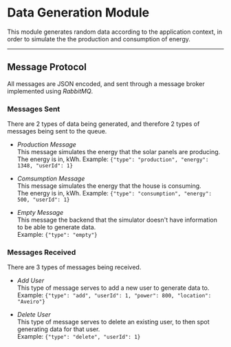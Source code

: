 # Data Generation Module
This module generates random data according to the application context, in order to simulate the the production and consumption of energy.

****
## Message Protocol
All messages are JSON encoded, and sent through a message broker implemented using *RabbitMQ*.

### Messages Sent
There are 2 types of data being generated, and therefore 2 types of messages being sent to the queue.

* *Production Message*  
This message simulates the energy that the solar panels are producing.  
The energy is in, kWh.
Example: `{"type": "production", "energy": 1348, "userId": 1}`

* *Comsumption Message*  
This message simulates the energy that the house is consuming.  
The energy is in, kWh. 
Example: `{"type": "consumption", "energy": 500, "userId": 1}`

* *Empty Message*  
This message the backend that the simulator doesn't have information to be able to generate data.  
Example: `{"type": "empty"}`

### Messages Received
There are 3 types of messages being received.

* *Add User*  
This type of message serves to add a new user to generate data to.  
Example: `{"type": "add", "userId": 1, "power": 800, "location": "Aveiro"}`
   
* *Delete User*  
This type of message serves to delete an existing user, to then spot generating data for that user.  
Example: `{"type": "delete", "userId": 1}`

    